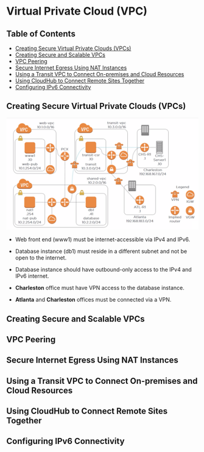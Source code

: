# Virtual Private Cloud (VPC)


## Table of Contents
<!-- START doctoc generated TOC please keep comment here to allow auto update -->
<!-- DON'T EDIT THIS SECTION, INSTEAD RE-RUN doctoc TO UPDATE -->


- [Creating Secure Virtual Private Clouds (VPCs)](#creating-secure-virtual-private-clouds-vpcs)
- [Creating Secure and Scalable VPCs](#creating-secure-and-scalable-vpcs)
- [VPC Peering](#vpc-peering)
- [Secure Internet Egress Using NAT Instances](#secure-internet-egress-using-nat-instances)
- [Using a Transit VPC to Connect On-premises and Cloud Resources](#using-a-transit-vpc-to-connect-on-premises-and-cloud-resources)
- [Using CloudHub to Connect Remote Sites Together](#using-cloudhub-to-connect-remote-sites-together)
- [Configuring IPv6 Connectivity](#configuring-ipv6-connectivity)

<!-- END doctoc generated TOC please keep comment here to allow auto update -->


## Creating Secure Virtual Private Clouds (VPCs)

<div align="center"><img src="assets/scenario.png" width="900"></div>

- Web front end (www1) must be internet-accessible via IPv4 and IPv6.

- Database instance (db1) must reside in a different subnet and not be open to the internet.

- Database instance should have outbound-only access to the IPv4 and IPv6 internet.

- **Charleston** office must have VPN access to the database instance.

- **Atlanta** and **Charleston** offices must be connected via a VPN.
 
## Creating Secure and Scalable VPCs


## VPC Peering


## Secure Internet Egress Using NAT Instances


## Using a Transit VPC to Connect On-premises and Cloud Resources


## Using CloudHub to Connect Remote Sites Together


## Configuring IPv6 Connectivity
